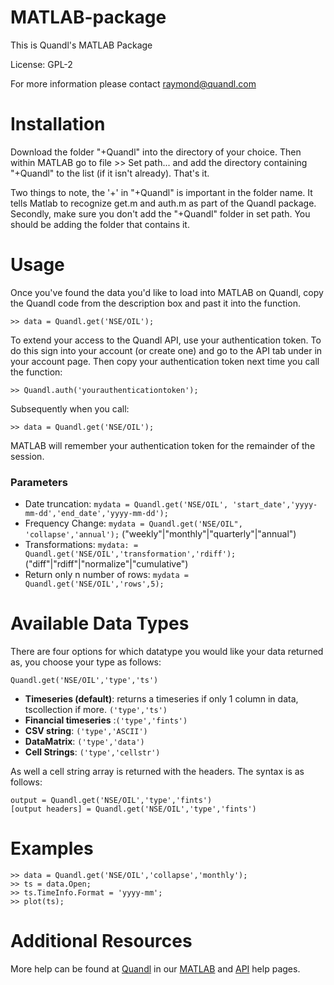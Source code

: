 MATLAB-package
=========

This is Quandl's MATLAB Package

License: GPL-2

For more information please contact raymond@quandl.com

# Installation #

Download the folder "+Quandl" into the directory of your choice. Then within MATLAB go to file >> Set path... and add the directory containing "+Quandl" to the list (if it isn't already). That's it.

Two things to note, the '+' in "+Quandl" is important in the folder name. It tells Matlab to recognize get.m and auth.m as part of the Quandl package. Secondly, make sure you don't add the "+Quandl" folder in set path. You should be adding the folder that contains it.

# Usage #

Once you've found the data you'd like to load into MATLAB on Quandl, copy the Quandl code from the description box and past it into the function.

    >> data = Quandl.get('NSE/OIL');

To extend your access to the Quandl API, use your authentication token. To do this sign into your account (or create one) and go to the API tab under in your account page. Then copy your authentication token next time you call the function:

    >> Quandl.auth('yourauthenticationtoken');

Subsequently when you call:

    >> data = Quandl.get('NSE/OIL');

MATLAB will remember your authentication token for the remainder of the session.


### Parameters ###

* Date truncation: `mydata = Quandl.get('NSE/OIL', 'start_date','yyyy-mm-dd','end_date','yyyy-mm-dd');`
* Frequency Change: `mydata = Quandl.get('NSE/OIL", 'collapse','annual');` ("weekly"|"monthly"|"quarterly"|"annual")
* Transformations: `mydata: = Quandl.get('NSE/OIL','transformation','rdiff');` ("diff"|"rdiff"|"normalize"|"cumulative")
* Return only n number of rows: `mydata = Quandl.get('NSE/OIL','rows',5);`


# Available Data Types #
There are four options for which datatype you would like your data returned as, you choose your type as follows:
	
	Quandl.get('NSE/OIL','type','ts')

* **Timeseries (default)**: returns a timeseries if only 1 column in data, tscollection if more. `('type','ts')`
* **Financial timeseries** :`('type','fints')`
* **CSV string**: `('type','ASCII')`
* **DataMatrix**: `('type','data')`
* **Cell Strings**: `('type','cellstr')`

As well a cell string array is returned with the headers. The syntax is as follows:

    output = Quandl.get('NSE/OIL','type','fints')
    [output headers] = Quandl.get('NSE/OIL','type','fints')


# Examples #

    >> data = Quandl.get('NSE/OIL','collapse','monthly');
    >> ts = data.Open;
    >> ts.TimeInfo.Format = 'yyyy-mm';
    >> plot(ts);

# Additional Resources #
    
More help can be found at [Quandl](http://www.quandl.com) in our [MATLAB](http://www.quandl.com/help/packages/matlab) and [API](http://www.quandl.com/help/api) help pages.
